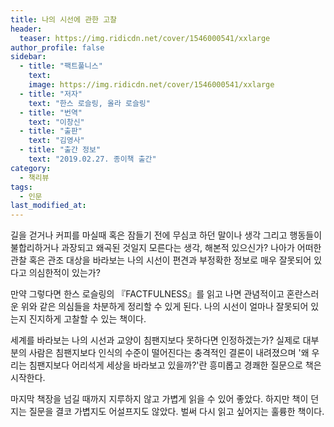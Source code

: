 ```yaml
---
title: 나의 시선에 관한 고찰
header:
  teaser: https://img.ridicdn.net/cover/1546000541/xxlarge
author_profile: false
sidebar:
  - title: "팩트풀니스"
    text:
    image: https://img.ridicdn.net/cover/1546000541/xxlarge
  - title: "저자"
    text: "한스 로슬링, 올라 로슬링"
  - title: "번역"
    text: "이창신"
  - title: "출판"
    text: "김영사"
  - title: "출간 정보"
    text: "2019.02.27. 종이책 출간"
category:
  - 책리뷰
tags:
  - 인문
last_modified_at:
---
```


길을 걷거나 커피를 마실때 혹은 잠들기 전에 무심코 하던 말이나 생각 그리고 행동들이 불합리하거나 과장되고 왜곡된 것일지 모른다는 생각, 해본적 있으신가? 나아가 어떠한 관찰 혹은 관조 대상을 바라보는 나의 시선이 편견과 부정확한 정보로 매우 잘못되어 있다고 의심한적이 있는가?

만약 그렇다면 한스 로슬링의 『FACTFULNESS』를 읽고 나면 관념적이고 혼란스러운 위와 같은 의심들을 차분하게 정리할 수 있게 된다. 나의 시선이 얼마나 잘못되어 있는지 진지하게 고찰할 수 있는 책이다.

세계를 바라보는 나의 시선과 교양이 침팬지보다 못하다면 인정하겠는가? 실제로 대부분의 사람은 침팬지보다 인식의 수준이 떨어진다는 충격적인 결론이 내려졌으며 '왜 우리는 침팬지보다 어리석게 세상을 바라보고 있을까?'란 흥미롭고 경쾌한 질문으로 책은 시작한다.

마지막 책장을 넘길 때까지 지루하지 않고 가볍게 읽을 수 있어 좋았다. 하지만 책이 던지는 질문을 결코 가볍지도 어설프지도 않았다. 벌써 다시 읽고 싶어지는 훌륭한 책이다.

